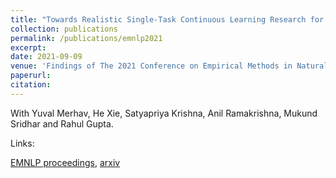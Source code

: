 ```yaml
---
title: "Towards Realistic Single-Task Continuous Learning Research for NER"
collection: publications
permalink: /publications/emnlp2021
excerpt: 
date: 2021-09-09
venue: 'Findings of The 2021 Conference on Empirical Methods in Natural Language Processing'
paperurl: 
citation: 
---
```


With Yuval Merhav, He Xie, Satyapriya Krishna, Anil Ramakrishna, Mukund Sridhar and Rahul Gupta.

Links:

<a href='https://aclanthology.org/2021.findings-emnlp.319/'>EMNLP proceedings</a>,
<a href='https://arxiv.org/abs/2110.14694'>arxiv</a>
